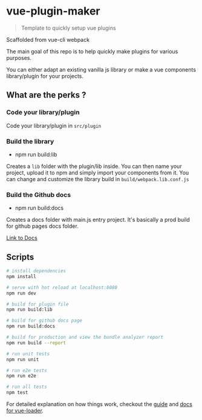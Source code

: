 # vue-plugin-maker

> Template to quickly setup vue plugins

Scaffolded from vue-cli webpack

The main goal of this repo is to help quickly make plugins for various purposes.

You can either adapt an existing vanilla js library or make a vue components library/plugin for your projects.

## What are the perks ?
### Code your library/plugin

Code your library/plugin in `src/plugin`

### Build the library

* npm run build:lib

Creates a `lib` folder with the plugin/lib inside.
You can then name your project, upload it to npm and simply import your components from it.
You can change and customize the library build in `build/webpack.lib.conf.js`

### Build the Github docs

* npm run build:docs

Creates a docs folder with main.js entry project. It's basically a prod build for github pages docs folder.

[Link to Docs](https://vouill.github.io/vue-plugin-maker/)

## Scripts

``` bash
# install dependencies
npm install

# serve with hot reload at localhost:8080
npm run dev

# build for plugin file
npm run build:lib

# build for github docs page
npm run build:docs

# build for production and view the bundle analyzer report
npm run build --report

# run unit tests
npm run unit

# run e2e tests
npm run e2e

# run all tests
npm test
```

For detailed explanation on how things work, checkout the [guide](http://vuejs-templates.github.io/webpack/) and [docs for vue-loader](http://vuejs.github.io/vue-loader).
